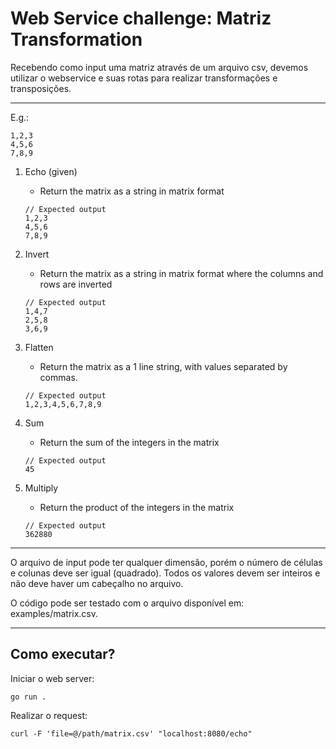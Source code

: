 # Web Service challenge: Matriz Transformation

Recebendo como input uma matriz através de um arquivo csv, devemos utilizar o webservice e suas rotas para realizar transformações e transposições.

---

E.g.:

```
1,2,3
4,5,6
7,8,9
```

1. Echo (given)
    - Return the matrix as a string in matrix format
    
    ```
    // Expected output
    1,2,3
    4,5,6
    7,8,9
    ``` 

2. Invert
    - Return the matrix as a string in matrix format where the columns and rows are inverted
    ```
    // Expected output
    1,4,7
    2,5,8
    3,6,9
    ``` 

3. Flatten
    - Return the matrix as a 1 line string, with values separated by commas.
  
    ```
    // Expected output
    1,2,3,4,5,6,7,8,9
    ``` 

4. Sum
    - Return the sum of the integers in the matrix
    ```
    // Expected output
    45
    ``` 
5. Multiply
    - Return the product of the integers in the matrix
    ```
    // Expected output
    362880
    ``` 
---

O arquivo de input pode ter qualquer dimensão, porém o número de células e colunas deve ser igual (quadrado). Todos os valores devem ser inteiros e não deve haver um cabeçalho no arquivo.

O código pode ser testado com o arquivo disponível em: examples/matrix.csv.

---

## Como executar?

Iniciar o web server:

```
go run .
```

Realizar o request:
```
curl -F 'file=@/path/matrix.csv' "localhost:8080/echo"
```
